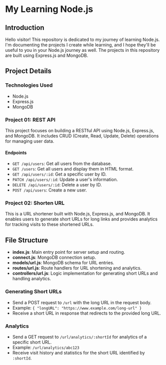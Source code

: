 # My Learning Node.js

## Introduction

Hello visitor! This repository is dedicated to my journey of learning Node.js. I'm documenting the projects I create while learning, and I hope they'll be useful to you in your Node.js journey as well. The projects in this repository are built using Express.js and MongoDB.

## Project Details
### Technologies Used

- Node.js
- Express.js
- MongoDB

### Project 01: REST API

This project focuses on building a RESTful API using Node.js, Express.js, and MongoDB. It includes CRUD (Create, Read, Update, Delete) operations for managing user data.

#### Endpoints

- `GET /api/users`: Get all users from the database.
- `GET /users`: Get all users and display them in HTML format.
- `GET /api/users/:id`: Get a specific user by ID.
- `PATCH /api/users/:id`: Update a user's information.
- `DELETE /api/users/:id`: Delete a user by ID.
- `POST /api/users`: Create a new user.

### Project 02: Shorten URL

This is a URL shortener built with Node.js, Express.js, and MongoDB. It enables users to generate short URLs for long links and provides analytics for tracking visits to these shortened URLs.

## File Structure

- **index.js**: Main entry point for server setup and routing.
- **connect.js**: MongoDB connection setup.
- **models/url.js**: MongoDB schema for URL entries.
- **routes/url.js**: Route handlers for URL shortening and analytics.
- **controllers/url.js**: Logic implementation for generating short URLs and handling analytics.

### Generating Short URLs

- Send a POST request to `/url` with the long URL in the request body.
- Example: `{ "longURL": "https://www.example.com/long-url" }`
- Receive a short URL in response that redirects to the provided long URL.

### Analytics

- Send a GET request to `/url/analytics/:shortId` for analytics of a specific short URL.
- Example: `/url/analytics/abc123`
- Receive visit history and statistics for the short URL identified by `:shortId`.


